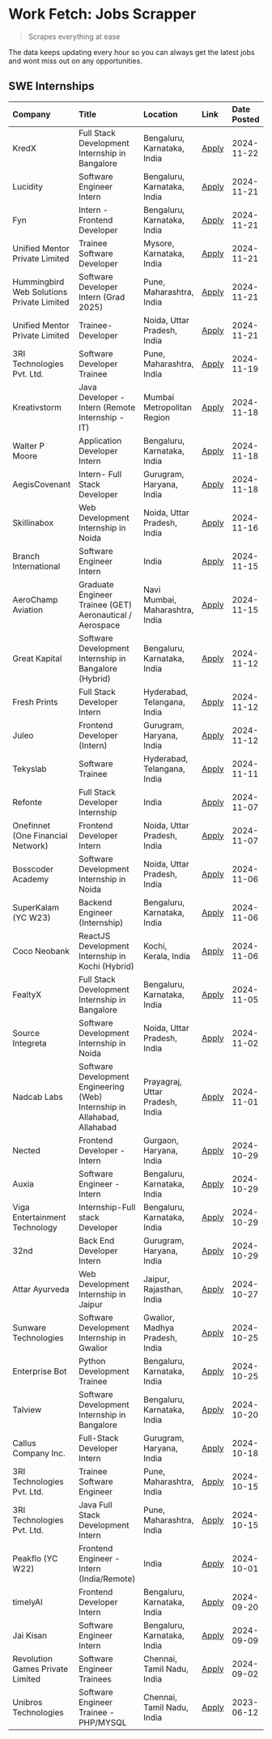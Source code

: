 # Work Fetch: Jobs Scrapper
> Scrapes everything at ease

The data keeps updating every hour so you can always get the latest jobs and wont miss out on any opportunities.

## SWE Internships
<!--START_SECTION:workfetch-->
| Company                                   | Title                                                                     | Location                        | Link                                                                                                                                                                                                                                        | Date Posted   |
|:------------------------------------------|:--------------------------------------------------------------------------|:--------------------------------|:--------------------------------------------------------------------------------------------------------------------------------------------------------------------------------------------------------------------------------------------|:--------------|
| KredX                                     | Full Stack Development Internship in Bangalore                            | Bengaluru, Karnataka, India     | [Apply](https://in.linkedin.com/jobs/view/full-stack-development-internship-in-bangalore-at-kredx-4082021747?position=25&pageNum=0&refId=IXNZ5SJVmPzS4MDUUo7Mww%3D%3D&trackingId=JyqhYcNsGkLkL3dDMT1cWQ%3D%3D)                              | 2024-11-22    |
| Lucidity                                  | Software Engineer Intern                                                  | Bengaluru, Karnataka, India     | [Apply](https://in.linkedin.com/jobs/view/software-engineer-intern-at-lucidity-4081805788?position=14&pageNum=0&refId=IXNZ5SJVmPzS4MDUUo7Mww%3D%3D&trackingId=PiM2fO0sTqCghiJCryGstA%3D%3D)                                                 | 2024-11-21    |
| Fyn                                       | Intern - Frontend Developer                                               | Bengaluru, Karnataka, India     | [Apply](https://in.linkedin.com/jobs/view/intern-frontend-developer-at-fyn-4079706595?position=19&pageNum=0&refId=IXNZ5SJVmPzS4MDUUo7Mww%3D%3D&trackingId=NhrqJBHEGt4Ud4t19c3gDA%3D%3D)                                                     | 2024-11-21    |
| Unified Mentor Private Limited            | Trainee Software Developer                                                | Mysore, Karnataka, India        | [Apply](https://in.linkedin.com/jobs/view/trainee-software-developer-at-unified-mentor-private-limited-4079627458?position=24&pageNum=0&refId=IXNZ5SJVmPzS4MDUUo7Mww%3D%3D&trackingId=uEvk16Dys4ifpxXXnPnApg%3D%3D)                         | 2024-11-21    |
| Hummingbird Web Solutions Private Limited | Software Developer Intern (Grad 2025)                                     | Pune, Maharashtra, India        | [Apply](https://in.linkedin.com/jobs/view/software-developer-intern-grad-2025-at-hummingbird-web-solutions-private-limited-4079796998?position=34&pageNum=0&refId=IXNZ5SJVmPzS4MDUUo7Mww%3D%3D&trackingId=CmfSkD3PmhCh6UuoTPaG6A%3D%3D)     | 2024-11-21    |
| Unified Mentor Private Limited            | Trainee-Developer                                                         | Noida, Uttar Pradesh, India     | [Apply](https://in.linkedin.com/jobs/view/trainee-developer-at-unified-mentor-private-limited-4079622629?position=37&pageNum=0&refId=IXNZ5SJVmPzS4MDUUo7Mww%3D%3D&trackingId=UOgmNZioo83HcbXJjkYy2g%3D%3D)                                  | 2024-11-21    |
| 3RI Technologies Pvt. Ltd.                | Software Developer Trainee                                                | Pune, Maharashtra, India        | [Apply](https://in.linkedin.com/jobs/view/software-developer-trainee-at-3ri-technologies-pvt-ltd-4080283578?position=38&pageNum=0&refId=IXNZ5SJVmPzS4MDUUo7Mww%3D%3D&trackingId=KfC6K2WeJ6byPHZAcqYJtA%3D%3D)                               | 2024-11-19    |
| Kreativstorm                              | Java Developer - Intern (Remote Internship - IT)                          | Mumbai Metropolitan Region      | [Apply](https://in.linkedin.com/jobs/view/java-developer-intern-remote-internship-it-at-kreativstorm-4079340084?position=23&pageNum=0&refId=IXNZ5SJVmPzS4MDUUo7Mww%3D%3D&trackingId=Y484p0P28e7ON%2FD3Wj1ccQ%3D%3D)                         | 2024-11-18    |
| Walter P Moore                            | Application Developer Intern                                              | Bengaluru, Karnataka, India     | [Apply](https://in.linkedin.com/jobs/view/application-developer-intern-at-walter-p-moore-4077126811?position=33&pageNum=0&refId=IXNZ5SJVmPzS4MDUUo7Mww%3D%3D&trackingId=vvWqAx6fZsLI5PaNV93iIg%3D%3D)                                       | 2024-11-18    |
| AegisCovenant                             | Intern- Full Stack Developer                                              | Gurugram, Haryana, India        | [Apply](https://in.linkedin.com/jobs/view/intern-full-stack-developer-at-aegiscovenant-4079044973?position=56&pageNum=0&refId=IXNZ5SJVmPzS4MDUUo7Mww%3D%3D&trackingId=5W2llUUeB8nQ99daAivSVA%3D%3D)                                         | 2024-11-18    |
| Skillinabox                               | Web Development Internship in Noida                                       | Noida, Uttar Pradesh, India     | [Apply](https://in.linkedin.com/jobs/view/web-development-internship-in-noida-at-skillinabox-4077783016?position=27&pageNum=0&refId=IXNZ5SJVmPzS4MDUUo7Mww%3D%3D&trackingId=Js2Bgt85NMOpPGrsTA8%2BpA%3D%3D)                                 | 2024-11-16    |
| Branch International                      | Software Engineer Intern                                                  | India                           | [Apply](https://in.linkedin.com/jobs/view/software-engineer-intern-at-branch-international-4054425650?position=50&pageNum=0&refId=IXNZ5SJVmPzS4MDUUo7Mww%3D%3D&trackingId=1SEbWg%2BGy6ZJ0G1%2BlETVSg%3D%3D)                                 | 2024-11-15    |
| AeroChamp Aviation                        | Graduate Engineer Trainee (GET) Aeronautical / Aerospace                  | Navi Mumbai, Maharashtra, India | [Apply](https://in.linkedin.com/jobs/view/graduate-engineer-trainee-get-aeronautical-aerospace-at-aerochamp-aviation-4075807848?position=52&pageNum=0&refId=IXNZ5SJVmPzS4MDUUo7Mww%3D%3D&trackingId=ulnsGOkoLUa%2FyUL0EA%2B88g%3D%3D)       | 2024-11-15    |
| Great Kapital                             | Software Development Internship in Bangalore (Hybrid)                     | Bengaluru, Karnataka, India     | [Apply](https://in.linkedin.com/jobs/view/software-development-internship-in-bangalore-hybrid-at-great-kapital-4074322094?position=21&pageNum=0&refId=IXNZ5SJVmPzS4MDUUo7Mww%3D%3D&trackingId=QENrKM1%2Fwc9Ot2y57C9T3Q%3D%3D)               | 2024-11-12    |
| Fresh Prints                              | Full Stack Developer Intern                                               | Hyderabad, Telangana, India     | [Apply](https://in.linkedin.com/jobs/view/full-stack-developer-intern-at-fresh-prints-4074759619?position=36&pageNum=0&refId=IXNZ5SJVmPzS4MDUUo7Mww%3D%3D&trackingId=M0SGQlTSQETJKE%2BA9NWRWw%3D%3D)                                        | 2024-11-12    |
| Juleo                                     | Frontend Developer (Intern)                                               | Gurugram, Haryana, India        | [Apply](https://in.linkedin.com/jobs/view/frontend-developer-intern-at-juleo-4072443159?position=44&pageNum=0&refId=IXNZ5SJVmPzS4MDUUo7Mww%3D%3D&trackingId=EwhbjXklmS0RyQoH61EvdA%3D%3D)                                                   | 2024-11-12    |
| Tekyslab                                  | Software Trainee                                                          | Hyderabad, Telangana, India     | [Apply](https://in.linkedin.com/jobs/view/software-trainee-at-tekyslab-4074128169?position=53&pageNum=0&refId=IXNZ5SJVmPzS4MDUUo7Mww%3D%3D&trackingId=eYmpaZOn2MbH1eOy37qODg%3D%3D)                                                         | 2024-11-11    |
| Refonte                                   | Full Stack Developer Internship                                           | India                           | [Apply](https://in.linkedin.com/jobs/view/full-stack-developer-internship-at-refonte-4071576773?position=30&pageNum=0&refId=IXNZ5SJVmPzS4MDUUo7Mww%3D%3D&trackingId=vvcPWlc89HTrTBi49bFHvA%3D%3D)                                           | 2024-11-07    |
| Onefinnet (One Financial Network)         | Frontend Developer Intern                                                 | Noida, Uttar Pradesh, India     | [Apply](https://in.linkedin.com/jobs/view/frontend-developer-intern-at-onefinnet-one-financial-network-4067260672?position=51&pageNum=0&refId=IXNZ5SJVmPzS4MDUUo7Mww%3D%3D&trackingId=FFfkhJAhdo3Vcl7qnbjjKQ%3D%3D)                         | 2024-11-07    |
| Bosscoder Academy                         | Software Development Internship in Noida                                  | Noida, Uttar Pradesh, India     | [Apply](https://in.linkedin.com/jobs/view/software-development-internship-in-noida-at-bosscoder-academy-4070090866?position=10&pageNum=0&refId=IXNZ5SJVmPzS4MDUUo7Mww%3D%3D&trackingId=uol4%2FUOzjrOrVjI2Bxqkpg%3D%3D)                      | 2024-11-06    |
| SuperKalam (YC W23)                       | Backend Engineer (Internship)                                             | Bengaluru, Karnataka, India     | [Apply](https://in.linkedin.com/jobs/view/backend-engineer-internship-at-superkalam-yc-w23-4069134451?position=28&pageNum=0&refId=IXNZ5SJVmPzS4MDUUo7Mww%3D%3D&trackingId=a%2F%2FxJAF230pgZZfb%2BWL55Q%3D%3D)                               | 2024-11-06    |
| Coco Neobank                              | ReactJS Development Internship in Kochi (Hybrid)                          | Kochi, Kerala, India            | [Apply](https://in.linkedin.com/jobs/view/reactjs-development-internship-in-kochi-hybrid-at-coco-neobank-4070090934?position=29&pageNum=0&refId=IXNZ5SJVmPzS4MDUUo7Mww%3D%3D&trackingId=opC%2F4b1laNksyBDJu7k%2BBA%3D%3D)                   | 2024-11-06    |
| FealtyX                                   | Full Stack Development Internship in Bangalore                            | Bengaluru, Karnataka, India     | [Apply](https://in.linkedin.com/jobs/view/full-stack-development-internship-in-bangalore-at-fealtyx-4067118640?position=46&pageNum=0&refId=IXNZ5SJVmPzS4MDUUo7Mww%3D%3D&trackingId=6vl06CVT5cFDamGRffCIfA%3D%3D)                            | 2024-11-05    |
| Source Integreta                          | Software Development Internship in Noida                                  | Noida, Uttar Pradesh, India     | [Apply](https://in.linkedin.com/jobs/view/software-development-internship-in-noida-at-source-integreta-4066120527?position=13&pageNum=0&refId=IXNZ5SJVmPzS4MDUUo7Mww%3D%3D&trackingId=WMGutVPLmKjMWurYMRWsDQ%3D%3D)                         | 2024-11-02    |
| Nadcab Labs                               | Software Development Engineering (Web) Internship in Allahabad, Allahabad | Prayagraj, Uttar Pradesh, India | [Apply](https://in.linkedin.com/jobs/view/software-development-engineering-web-internship-in-allahabad-allahabad-at-nadcab-labs-4064940107?position=9&pageNum=0&refId=IXNZ5SJVmPzS4MDUUo7Mww%3D%3D&trackingId=1t34oUyZs5PivHUWsSy5fQ%3D%3D) | 2024-11-01    |
| Nected                                    | Frontend Developer - Intern                                               | Gurgaon, Haryana, India         | [Apply](https://in.linkedin.com/jobs/view/frontend-developer-intern-at-nected-4060911002?position=7&pageNum=0&refId=IXNZ5SJVmPzS4MDUUo7Mww%3D%3D&trackingId=3xlSUQjaJ7ecqrg%2FfFXXwg%3D%3D)                                                 | 2024-10-29    |
| Auxia                                     | Software Engineer - Intern                                                | Bengaluru, Karnataka, India     | [Apply](https://in.linkedin.com/jobs/view/software-engineer-intern-at-auxia-4060904544?position=18&pageNum=0&refId=IXNZ5SJVmPzS4MDUUo7Mww%3D%3D&trackingId=Mj%2Br4qtjZ%2BikDz6C4ZPTTw%3D%3D)                                                | 2024-10-29    |
| Viga Entertainment Technology             | Internship-Full stack Developer                                           | Bengaluru, Karnataka, India     | [Apply](https://in.linkedin.com/jobs/view/internship-full-stack-developer-at-viga-entertainment-technology-4061962911?position=40&pageNum=0&refId=IXNZ5SJVmPzS4MDUUo7Mww%3D%3D&trackingId=FMkwfzn2lmxDsuPxw3DcDQ%3D%3D)                     | 2024-10-29    |
| 32nd                                      | Back End Developer Intern                                                 | Gurugram, Haryana, India        | [Apply](https://in.linkedin.com/jobs/view/back-end-developer-intern-at-32nd-4062280105?position=42&pageNum=0&refId=IXNZ5SJVmPzS4MDUUo7Mww%3D%3D&trackingId=zkQ8opk5tLLKgsV6%2F2xs%2Fw%3D%3D)                                                | 2024-10-29    |
| Attar Ayurveda                            | Web Development Internship in Jaipur                                      | Jaipur, Rajasthan, India        | [Apply](https://in.linkedin.com/jobs/view/web-development-internship-in-jaipur-at-attar-ayurveda-4060435312?position=43&pageNum=0&refId=IXNZ5SJVmPzS4MDUUo7Mww%3D%3D&trackingId=BKmWjIqIAoggo4fI9H0itw%3D%3D)                               | 2024-10-27    |
| Sunware Technologies                      | Software Development Internship in Gwalior                                | Gwalior, Madhya Pradesh, India  | [Apply](https://in.linkedin.com/jobs/view/software-development-internship-in-gwalior-at-sunware-technologies-4059018500?position=15&pageNum=0&refId=IXNZ5SJVmPzS4MDUUo7Mww%3D%3D&trackingId=AiO0w4Dq6f7VgqB%2Fv1AacA%3D%3D)                 | 2024-10-25    |
| Enterprise Bot                            | Python Development Trainee                                                | Bengaluru, Karnataka, India     | [Apply](https://in.linkedin.com/jobs/view/python-development-trainee-at-enterprise-bot-4059097615?position=58&pageNum=0&refId=IXNZ5SJVmPzS4MDUUo7Mww%3D%3D&trackingId=GwumOB36N21Oz6hcma4gUA%3D%3D)                                         | 2024-10-25    |
| Talview                                   | Software Development Internship in Bangalore                              | Bengaluru, Karnataka, India     | [Apply](https://in.linkedin.com/jobs/view/software-development-internship-in-bangalore-at-talview-4055420944?position=4&pageNum=0&refId=IXNZ5SJVmPzS4MDUUo7Mww%3D%3D&trackingId=yGeRuhG%2BnuKEsAnrnVYYbg%3D%3D)                             | 2024-10-20    |
| Callus Company Inc.                       | Full-Stack Developer Intern                                               | Gurugram, Haryana, India        | [Apply](https://in.linkedin.com/jobs/view/full-stack-developer-intern-at-callus-company-inc-4052948592?position=32&pageNum=0&refId=IXNZ5SJVmPzS4MDUUo7Mww%3D%3D&trackingId=%2BgY6gOpR%2BcKLljKh8Sx2KQ%3D%3D)                                | 2024-10-18    |
| 3RI Technologies Pvt. Ltd.                | Trainee Software Engineer                                                 | Pune, Maharashtra, India        | [Apply](https://in.linkedin.com/jobs/view/trainee-software-engineer-at-3ri-technologies-pvt-ltd-4048233384?position=35&pageNum=0&refId=IXNZ5SJVmPzS4MDUUo7Mww%3D%3D&trackingId=%2FXzzvLErfE33oA8UE8vBEA%3D%3D)                              | 2024-10-15    |
| 3RI Technologies Pvt. Ltd.                | Java Full Stack Development Intern                                        | Pune, Maharashtra, India        | [Apply](https://in.linkedin.com/jobs/view/java-full-stack-development-intern-at-3ri-technologies-pvt-ltd-4048231995?position=49&pageNum=0&refId=IXNZ5SJVmPzS4MDUUo7Mww%3D%3D&trackingId=LKq%2F5lnZGLD0up3OW3bPqw%3D%3D)                     | 2024-10-15    |
| Peakflo (YC W22)                          | Frontend Engineer - Intern (India/Remote)                                 | India                           | [Apply](https://in.linkedin.com/jobs/view/frontend-engineer-intern-india-remote-at-peakflo-yc-w22-4037729755?position=8&pageNum=0&refId=IXNZ5SJVmPzS4MDUUo7Mww%3D%3D&trackingId=N5i6P6Y%2BC3XsVi87fGJu3g%3D%3D)                             | 2024-10-01    |
| timelyAI                                  | Frontend Developer Intern                                                 | Bengaluru, Karnataka, India     | [Apply](https://in.linkedin.com/jobs/view/frontend-developer-intern-at-timelyai-4030925040?position=12&pageNum=0&refId=IXNZ5SJVmPzS4MDUUo7Mww%3D%3D&trackingId=RAMhnDxeqQ8v79G%2BC7uHvQ%3D%3D)                                              | 2024-09-20    |
| Jai Kisan                                 | Software Engineer Intern                                                  | Bengaluru, Karnataka, India     | [Apply](https://in.linkedin.com/jobs/view/software-engineer-intern-at-jai-kisan-4024075360?position=45&pageNum=0&refId=IXNZ5SJVmPzS4MDUUo7Mww%3D%3D&trackingId=SMz6Lfdy0ljHfWKo6186KA%3D%3D)                                                | 2024-09-09    |
| Revolution Games Private Limited          | Software Engineer Trainees                                                | Chennai, Tamil Nadu, India      | [Apply](https://in.linkedin.com/jobs/view/software-engineer-trainees-at-revolution-games-private-limited-4015912927?position=41&pageNum=0&refId=IXNZ5SJVmPzS4MDUUo7Mww%3D%3D&trackingId=sETPEOo3AaEc06iP7UgKrg%3D%3D)                       | 2024-09-02    |
| Unibros Technologies                      | Software Engineer Trainee - PHP/MYSQL                                     | Chennai, Tamil Nadu, India      | [Apply](https://in.linkedin.com/jobs/view/software-engineer-trainee-php-mysql-at-unibros-technologies-3656599241?position=59&pageNum=0&refId=IXNZ5SJVmPzS4MDUUo7Mww%3D%3D&trackingId=uu%2BmP9MzLHjuUQMKBknNog%3D%3D)                        | 2023-06-12    |
<!--END_SECTION:workfetch-->

